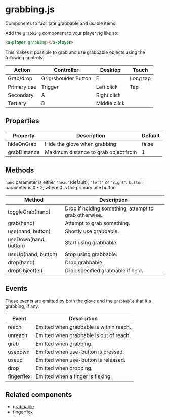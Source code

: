 # grabbing.js

Components to facilitate grabbable and usable items.

Add the `grabbing` component to your player rig like so:

```html
<a-player grabbing></a-player>
```

This makes it possible to grab and use grabbable objects using the following controls.

| Action      | Controller           | Desktop      | Touch    |
| ----------- | -------------------- | ------------ | -------- |
| Grab/drop   | Grip/shoulder Button | E            | Long tap |
| Primary use | Trigger              | Left click   | Tap      |
| Secondary   | A                    | Right click  |
| Tertiary    | B                    | Middle click |


## Properties

| Property     | Description                          | Default |
| ------------ | ------------------------------------ | ------- |
| hideOnGrab   | Hide the glove when grabbing         | false   |
| grabDistance | Maximum distance to grab object from | 1       |


## Methods

`hand` parameter is either `"head"`(default), `"left"` or `"right"`.
`button` parameter is 0 - 2, where 0 is the primary use button.

| Method                | Description                                           |
| --------------------- | ----------------------------------------------------- |
| toggleGrab(hand)      | Drop if holding something, attempt to grab otherwise. |
| grab(hand)            | Attempt to grab something.                            |
| use(hand, button)     | Shortly use grabbable.                                |
| useDown(hand, button) | Start using grabbable.                                |
| useUp(hand, button)   | Stop using grabbable.                                 |
| drop(hand)            | Drop grabbable.                                       |
| dropObject(el)        | Drop specified grabbable if held.                     |


## Events

These events are emitted by both the glove and the `grabbable` that it's grabbing, if any.

| Event      | Description                             |
| ---------- | --------------------------------------- |
| reach      | Emitted when grabbable is within reach. |
| unreach    | Emitted when grabbable is out of reach. |
| grab       | Emitted when grabbing.                  |
| usedown    | Emitted when use-button is pressed.     |
| useup      | Emitted when use-button is released.    |
| drop       | Emitted when dropping.                  |
| fingerflex | Emitted when a finger is flexing.       |


## Related components

 - [grabbable](./grabbing/grabbable.md)
 - [fingerflex](./grabbing/fingerflex.md)
